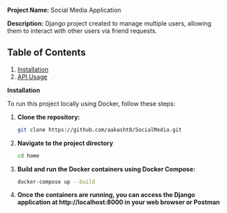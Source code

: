 **Project Name:** Social Media Application

**Description:** Django project created to manage multiple users, allowing them to interact with other users via friend requests.

## Table of Contents

1. [Installation](#installation)
2. [API Usage](#api-usage)

**Installation**

To run this project locally using Docker, follow these steps:

1. **Clone the repository:**
   ```bash
   git clone https://github.com/aakasht8/SocialMedia.git

2. **Navigate to the project directory**
   ```bash
   cd home

3. **Build and run the Docker containers using Docker Compose:**
   ```bash
   docker-compose up --build

4. **Once the containers are running, you can access the Django application at http://localhost:8000 in your web browser or Postman**
    
